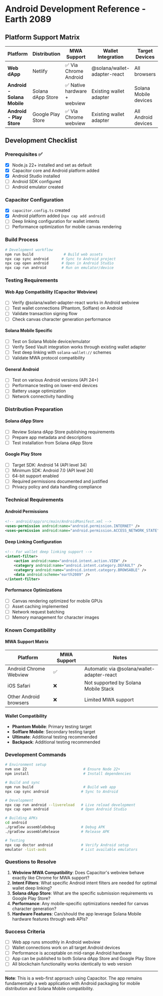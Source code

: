 # Android Development Reference - Earth 2089

## Platform Support Matrix

| Platform | Distribution | MWA Support | Wallet Integration | Target Devices | Status |
|----------|-------------|-------------|-------------------|----------------|---------|
| **Web dApp** | Netlify | ✅ Via Chrome Android | @solana/wallet-adapter-react | All browsers | ✅ Current |
| **Android - Solana Mobile** | Solana dApp Store | ✅ Native hardware + webview | Existing wallet adapter | Solana Mobile devices | 🔄 Testing needed |
| **Android - Play Store** | Google Play Store | ✅ Via Chrome webview | Existing wallet adapter | All Android devices | 🔄 Testing needed |

## Development Checklist

### Prerequisites ✅
- [x] Node.js 22+ installed and set as default
- [x] Capacitor core and Android platform added
- [x] Android Studio installed
- [ ] Android SDK configured
- [ ] Android emulator created

### Capacitor Configuration
- [x] `capacitor.config.ts` created
- [x] Android platform added (`npx cap add android`)
- [ ] Deep linking configuration for wallet intents
- [ ] Performance optimization for mobile canvas rendering

### Build Process
```bash
# Development workflow
npm run build              # Build web assets
npx cap sync android      # Sync to Android project
npx cap open android      # Open in Android Studio
npx cap run android       # Run on emulator/device
```

### Testing Requirements

#### Web App Compatibility (Capacitor Webview)
- [ ] Verify @solana/wallet-adapter-react works in Android webview
- [ ] Test wallet connections (Phantom, Solflare) on Android
- [ ] Validate transaction signing flow
- [ ] Check canvas character generation performance

#### Solana Mobile Specific
- [ ] Test on Solana Mobile device/emulator
- [ ] Verify Seed Vault integration works through existing wallet adapter
- [ ] Test deep linking with `solana-wallet://` schemes
- [ ] Validate MWA protocol compatibility

#### General Android
- [ ] Test on various Android versions (API 24+)
- [ ] Performance testing on lower-end devices
- [ ] Battery usage optimization
- [ ] Network connectivity handling

### Distribution Preparation

#### Solana dApp Store
- [ ] Review Solana dApp Store publishing requirements
- [ ] Prepare app metadata and descriptions
- [ ] Test installation from Solana dApp Store

#### Google Play Store
- [ ] Target SDK: Android 14 (API level 34)
- [ ] Minimum SDK: Android 7.0 (API level 24)
- [ ] 64-bit support enabled
- [ ] Required permissions documented and justified
- [ ] Privacy policy and data handling compliance

### Technical Requirements

#### Android Permissions
```xml
<!-- android/app/src/main/AndroidManifest.xml -->
<uses-permission android:name="android.permission.INTERNET" />
<uses-permission android:name="android.permission.ACCESS_NETWORK_STATE" />
```

#### Deep Linking Configuration
```xml
<!-- For wallet deep linking support -->
<intent-filter>
    <action android:name="android.intent.action.VIEW" />
    <category android:name="android.intent.category.DEFAULT" />
    <category android:name="android.intent.category.BROWSABLE" />
    <data android:scheme="earth2089" />
</intent-filter>
```

#### Performance Optimizations
- [ ] Canvas rendering optimized for mobile GPUs
- [ ] Asset caching implemented
- [ ] Network request batching
- [ ] Memory management for character images

### Known Compatibility

#### MWA Support Matrix
| Platform | MWA Support | Notes |
|----------|-------------|-------|
| Android Chrome Webview | ✅ | Automatic via @solana/wallet-adapter-react |
| iOS Safari | ❌ | Not supported by Solana Mobile Stack |
| Other Android browsers | ❌ | Limited MWA support |

#### Wallet Compatibility
- **Phantom Mobile**: Primary testing target
- **Solflare Mobile**: Secondary testing target
- **Ultimate**: Additional testing recommended
- **Backpack**: Additional testing recommended

### Development Commands

```bash
# Environment setup
nvm use 22                          # Ensure Node 22+
npm install                         # Install dependencies

# Build and sync
npm run build                       # Build web app
npx cap sync android               # Sync to Android

# Development
npx cap run android --livereload   # Live reload development
npx cap open android               # Open Android Studio

# Building APKs
cd android
./gradlew assembleDebug            # Debug APK
./gradlew assembleRelease          # Release APK

# Testing
npx cap doctor android             # Verify Android setup
emulator -list-avds                # List available emulators
```

### Questions to Resolve

1. **Webview MWA Compatibility**: Does Capacitor's webview behave exactly like Chrome for MWA support?
2. **Intent Filters**: What specific Android intent filters are needed for optimal wallet deep linking?
3. **Solana dApp Store**: What are the specific submission requirements vs Google Play Store?
4. **Performance**: Any mobile-specific optimizations needed for canvas character generation?
5. **Hardware Features**: Can/should the app leverage Solana Mobile hardware features through web APIs?

### Success Criteria

- [ ] Web app runs smoothly in Android webview
- [ ] Wallet connections work on all target Android devices
- [ ] Performance is acceptable on mid-range Android hardware
- [ ] App can be published to both Solana dApp Store and Google Play Store
- [ ] All blockchain functionality works identically to web version

---

**Note**: This is a web-first approach using Capacitor. The app remains fundamentally a web application with Android packaging for mobile distribution and Solana Mobile compatibility.